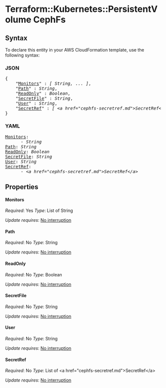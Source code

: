 # Terraform::Kubernetes::PersistentVolume CephFs

## Syntax

To declare this entity in your AWS CloudFormation template, use the following syntax:

### JSON

<pre>
{
    "<a href="#monitors" title="Monitors">Monitors</a>" : <i>[ String, ... ]</i>,
    "<a href="#path" title="Path">Path</a>" : <i>String</i>,
    "<a href="#readonly" title="ReadOnly">ReadOnly</a>" : <i>Boolean</i>,
    "<a href="#secretfile" title="SecretFile">SecretFile</a>" : <i>String</i>,
    "<a href="#user" title="User">User</a>" : <i>String</i>,
    "<a href="#secretref" title="SecretRef">SecretRef</a>" : <i>[ &lt;a href=&#34;cephfs-secretref.md&#34;&gt;SecretRef&lt;/a&gt;, ... ]</i>
}
</pre>

### YAML

<pre>
<a href="#monitors" title="Monitors">Monitors</a>: <i>
      - String</i>
<a href="#path" title="Path">Path</a>: <i>String</i>
<a href="#readonly" title="ReadOnly">ReadOnly</a>: <i>Boolean</i>
<a href="#secretfile" title="SecretFile">SecretFile</a>: <i>String</i>
<a href="#user" title="User">User</a>: <i>String</i>
<a href="#secretref" title="SecretRef">SecretRef</a>: <i>
      - &lt;a href=&#34;cephfs-secretref.md&#34;&gt;SecretRef&lt;/a&gt;</i>
</pre>

## Properties

#### Monitors

_Required_: Yes
_Type_: List of String

_Update requires_: [No interruption](https://docs.aws.amazon.com/AWSCloudFormation/latest/UserGuide/using-cfn-updating-stacks-update-behaviors.html#update-no-interrupt)

#### Path

_Required_: No
_Type_: String

_Update requires_: [No interruption](https://docs.aws.amazon.com/AWSCloudFormation/latest/UserGuide/using-cfn-updating-stacks-update-behaviors.html#update-no-interrupt)

#### ReadOnly

_Required_: No
_Type_: Boolean

_Update requires_: [No interruption](https://docs.aws.amazon.com/AWSCloudFormation/latest/UserGuide/using-cfn-updating-stacks-update-behaviors.html#update-no-interrupt)

#### SecretFile

_Required_: No
_Type_: String

_Update requires_: [No interruption](https://docs.aws.amazon.com/AWSCloudFormation/latest/UserGuide/using-cfn-updating-stacks-update-behaviors.html#update-no-interrupt)

#### User

_Required_: No
_Type_: String

_Update requires_: [No interruption](https://docs.aws.amazon.com/AWSCloudFormation/latest/UserGuide/using-cfn-updating-stacks-update-behaviors.html#update-no-interrupt)

#### SecretRef

_Required_: No
_Type_: List of &lt;a href=&#34;cephfs-secretref.md&#34;&gt;SecretRef&lt;/a&gt;

_Update requires_: [No interruption](https://docs.aws.amazon.com/AWSCloudFormation/latest/UserGuide/using-cfn-updating-stacks-update-behaviors.html#update-no-interrupt)

